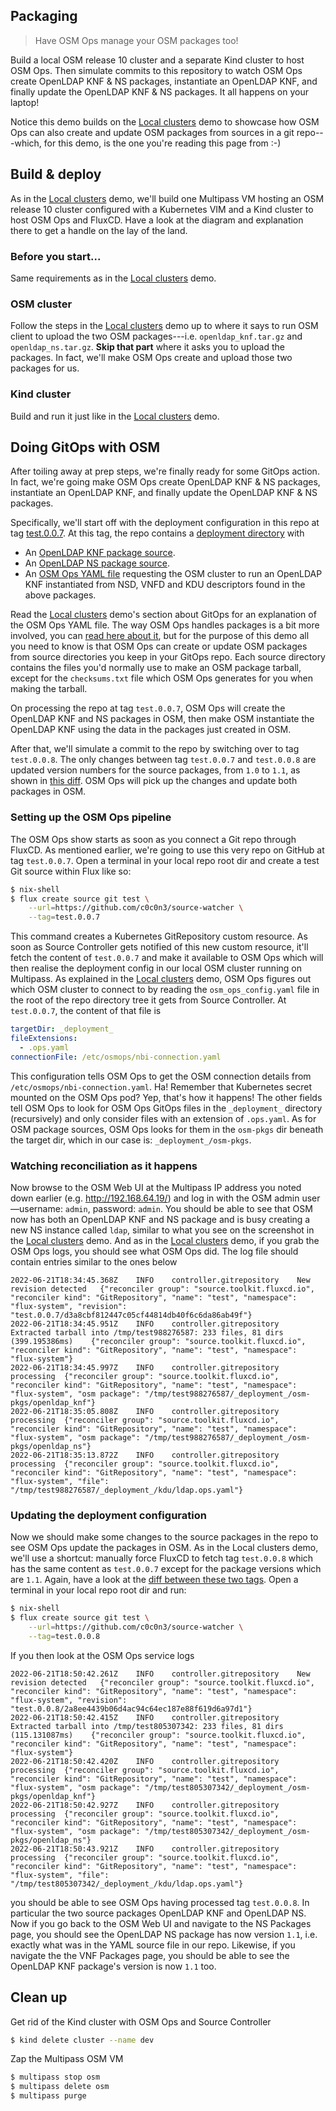 Packaging
---------
> Have OSM Ops manage your OSM packages too!

Build a local OSM release 10 cluster and a separate Kind cluster to
host OSM Ops. Then simulate commits to this repository to watch OSM
Ops create OpenLDAP KNF & NS packages, instantiate an OpenLDAP KNF,
and finally update the OpenLDAP KNF & NS packages. It all happens
on your laptop!

Notice this demo builds on the [Local clusters][demo.local] demo to
showcase how OSM Ops can also create and update OSM packages from
sources in a git repo---which, for this demo, is the one you're
reading this page from :-)



## Build & deploy

As in the [Local clusters][demo.local] demo, we'll build one Multipass
VM hosting an OSM release 10 cluster configured with a Kubernetes VIM
and a Kind cluster to host OSM Ops and FluxCD. Have a look at the diagram
and explanation there to get a handle on the lay of the land.


### Before you start...

Same requirements as in the [Local clusters][demo.local] demo.


### OSM cluster

Follow the steps in the [Local clusters][demo.local] demo up to where
it says to run OSM client to upload the two OSM packages---i.e.
`openldap_knf.tar.gz` and `openldap_ns.tar.gz`. **Skip that part**
where it asks you to upload the packages. In fact, we'll make OSM
Ops create and upload those two packages for us.


### Kind cluster

Build and run it just like in the [Local clusters][demo.local] demo.



## Doing GitOps with OSM

After toiling away at prep steps, we're finally ready for some GitOps
action. In fact, we're going make OSM Ops create OpenLDAP KNF & NS
packages, instantiate an OpenLDAP KNF, and finally update the OpenLDAP
KNF & NS packages.

Specifically, we'll start off with the deployment configuration in
this repo at tag [test.0.0.7][test.0.0.7]. At this tag, the repo
contains a [deployment directory][test.0.0.7.deploy] with

* An [OpenLDAP KNF package source][test.0.0.7.knf].
* An [OpenLDAP NS package source][test.0.0.7.ns].
* An [OSM Ops YAML file][test.0.0.7.kdu] requesting the OSM cluster
  to run an OpenLDAP KNF instantiated from NSD, VNFD and KDU descriptors
  found in the above packages.

Read the [Local clusters][demo.local] demo's section about GitOps
for an explanation of the OSM Ops YAML file. The way OSM Ops handles
packages is a bit more involved, you can [read here about it][docs.pkgs],
but for the purpose of this demo all you need to know is that OSM
Ops can create or update OSM packages from source directories you
keep in your GitOps repo. Each source directory contains the files
you'd normally use to make an OSM package tarball, except for the
`checksums.txt` file which OSM Ops generates for you when making
the tarball.

On processing the repo at tag `test.0.0.7`, OSM Ops will create the
OpenLDAP KNF and NS packages in OSM, then make OSM instantiate the
OpenLDAP KNF using the data in the packages just created in OSM.

After that, we'll simulate a commit to the repo by switching over
to tag `test.0.0.8`. The only changes between tag `test.0.0.7` and
`test.0.0.8` are updated version numbers for the source packages,
from `1.0` to `1.1`, as shown in [this diff][tag-diff]. OSM Ops will
pick up the changes and update both packages in OSM.


### Setting up the OSM Ops pipeline

The OSM Ops show starts as soon as you connect a Git repo through
FluxCD. As mentioned earlier, we're going to use this very repo on
GitHub at tag `test.0.0.7`. Open a terminal in your local repo root
dir and create a test Git source within Flux like so:

```bash
$ nix-shell
$ flux create source git test \
    --url=https://github.com/c0c0n3/source-watcher \
    --tag=test.0.0.7
```

This command creates a Kubernetes GitRepository custom resource. As
soon as Source Controller gets notified of this new custom resource,
it'll fetch the content of `test.0.0.7` and make it available to OSM
Ops which will then realise the deployment config in our local OSM
cluster running on Multipass. As explained in the [Local clusters][demo.local]
demo, OSM Ops figures out which OSM cluster to connect to by reading
the `osm_ops_config.yaml` file in the root of the repo directory tree
it gets from Source Controller. At `test.0.0.7`, the content of that
file is

```yaml
targetDir: _deployment_
fileExtensions:
  - .ops.yaml
connectionFile: /etc/osmops/nbi-connection.yaml
```

This configuration tells OSM Ops to get the OSM connection details
from `/etc/osmops/nbi-connection.yaml`. Ha! Remember that Kubernetes
secret mounted on the OSM Ops pod? Yep, that's how it happens! The
other fields tell OSM Ops to look for OSM Ops GitOps files in the
`_deployment_` directory (recursively) and only consider files with
an extension of `.ops.yaml`. As for OSM package sources, OSM Ops
looks for them in the `osm-pkgs` dir beneath the target dir, which
in our case is: `_deployment_/osm-pkgs`.


### Watching reconciliation as it happens

Now browse to the OSM Web UI at the Multipass IP address you noted
down earlier (e.g. http://192.168.64.19/) and log in with the OSM
admin user—username: `admin`, password: `admin`. You should be able
to see that OSM now has both an OpenLDAP KNF and NS package and is
busy creating a new NS instance called `ldap`, similar to what you
see on the screenshot in the [Local clusters][demo.local] demo. And
as in the [Local clusters][demo.local] demo, if you grab the OSM Ops
logs, you should see what OSM Ops did. The log file should contain
entries similar to the ones below

```log
2022-06-21T18:34:45.368Z	INFO	controller.gitrepository	New revision detected	{"reconciler group": "source.toolkit.fluxcd.io", "reconciler kind": "GitRepository", "name": "test", "namespace": "flux-system", "revision": "test.0.0.7/d3a8cbf812447c05cf44814db40f6c6da86ab49f"}
2022-06-21T18:34:45.951Z	INFO	controller.gitrepository	Extracted tarball into /tmp/test988276587: 233 files, 81 dirs (399.195386ms)	{"reconciler group": "source.toolkit.fluxcd.io", "reconciler kind": "GitRepository", "name": "test", "namespace": "flux-system"}
2022-06-21T18:34:45.997Z	INFO	controller.gitrepository	processing	{"reconciler group": "source.toolkit.fluxcd.io", "reconciler kind": "GitRepository", "name": "test", "namespace": "flux-system", "osm package": "/tmp/test988276587/_deployment_/osm-pkgs/openldap_knf"}
2022-06-21T18:35:05.808Z	INFO	controller.gitrepository	processing	{"reconciler group": "source.toolkit.fluxcd.io", "reconciler kind": "GitRepository", "name": "test", "namespace": "flux-system", "osm package": "/tmp/test988276587/_deployment_/osm-pkgs/openldap_ns"}
2022-06-21T18:35:13.872Z	INFO	controller.gitrepository	processing	{"reconciler group": "source.toolkit.fluxcd.io", "reconciler kind": "GitRepository", "name": "test", "namespace": "flux-system", "file": "/tmp/test988276587/_deployment_/kdu/ldap.ops.yaml"}
```


### Updating the deployment configuration

Now we should make some changes to the source packages in the repo
to see OSM Ops update the packages in OSM. As in the Local clusters
demo, we'll use a shortcut: manually force FluxCD to fetch tag `test.0.0.8`
which has the same content as `test.0.0.7` except for the package
versions which are `1.1`. Again, have a look at the [diff between
these two tags][tag-diff]. Open a terminal in your local repo root
dir and run:

```bash
$ nix-shell
$ flux create source git test \
    --url=https://github.com/c0c0n3/source-watcher \
    --tag=test.0.0.8
```

If you then look at the OSM Ops service logs

```log
2022-06-21T18:50:42.261Z	INFO	controller.gitrepository	New revision detected	{"reconciler group": "source.toolkit.fluxcd.io", "reconciler kind": "GitRepository", "name": "test", "namespace": "flux-system", "revision": "test.0.0.8/2a8ee4439b06d4ac94c64ec187e88f619d6a97d1"}
2022-06-21T18:50:42.415Z	INFO	controller.gitrepository	Extracted tarball into /tmp/test805307342: 233 files, 81 dirs (115.131087ms)	{"reconciler group": "source.toolkit.fluxcd.io", "reconciler kind": "GitRepository", "name": "test", "namespace": "flux-system"}
2022-06-21T18:50:42.420Z	INFO	controller.gitrepository	processing	{"reconciler group": "source.toolkit.fluxcd.io", "reconciler kind": "GitRepository", "name": "test", "namespace": "flux-system", "osm package": "/tmp/test805307342/_deployment_/osm-pkgs/openldap_knf"}
2022-06-21T18:50:42.927Z	INFO	controller.gitrepository	processing	{"reconciler group": "source.toolkit.fluxcd.io", "reconciler kind": "GitRepository", "name": "test", "namespace": "flux-system", "osm package": "/tmp/test805307342/_deployment_/osm-pkgs/openldap_ns"}
2022-06-21T18:50:43.921Z	INFO	controller.gitrepository	processing	{"reconciler group": "source.toolkit.fluxcd.io", "reconciler kind": "GitRepository", "name": "test", "namespace": "flux-system", "file": "/tmp/test805307342/_deployment_/kdu/ldap.ops.yaml"}
```

you should be able to see OSM Ops having processed tag `test.0.0.8`.
In particular the two source packages OpenLDAP KNF and OpenLDAP NS.
Now if you go back to the OSM Web UI and navigate to the NS Packages
page, you should see the OpenLDAP NS package has now version `1.1`,
i.e. exactly what was in the YAML source file in our repo. Likewise,
if you navigate the the VNF Packages page, you should be able to see
the OpenLDAP KNF package's version is now `1.1` too.



## Clean up

Get rid of the Kind cluster with OSM Ops and Source Controller

```bash
$ kind delete cluster --name dev
```

Zap the Multipass OSM VM

```bash
$ multipass stop osm
$ multipass delete osm
$ multipass purge
```




[demo.local]: ./local-clusters.md
[docs.pkgs]: ../osm-pkgs.md
[tag-diff]: https://github.com/c0c0n3/source-watcher/compare/test.0.0.7...c0c0n3:test.0.0.8
[test.0.0.7]: https://github.com/c0c0n3/source-watcher/tree/test.0.0.7
[test.0.0.7.deploy]: https://github.com/c0c0n3/source-watcher/tree/test.0.0.7/_deployment_
[test.0.0.7.kdu]: https://github.com/c0c0n3/source-watcher/blob/test.0.0.7/_deployment_/kdu/ldap.ops.yaml
[test.0.0.7.knf]: https://github.com/c0c0n3/source-watcher/tree/test.0.0.7/_deployment_/osm-pkgs/openldap_knf
[test.0.0.7.ns]: https://github.com/c0c0n3/source-watcher/tree/test.0.0.7/_deployment_/osm-pkgs/openldap_ns
